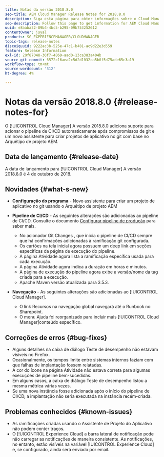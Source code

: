 ```yaml
---
title: Notas da versão 2018.8.0
seo-title: AEM Cloud Manager Release Notes for 2018.8.0
description: Siga esta página para obter informações sobre o Cloud Manager Versão 2018.8.0.
seo-description: Follow this page to get information for AEM Cloud Manager Release 2018.8.0.
uuid: e8aaba32-89b4-4bc5-b295-09b753252612
contentOwner: jsyal
products: SG_EXPERIENCEMANAGER/CLOUDMANAGER
topic-tags: release-notes
discoiquuid: 9222ac3b-525e-47c1-b481-ac9d22e3d559
feature: Release Information
exl-id: 20f87048-30f7-4869-aad0-13ca383a404b
source-git-commit: 6572c16aea2c5d2d1032ca5b0f5d75ade65c3a19
workflow-type: tm+mt
source-wordcount: '312'
ht-degree: 4%

---
```


# Notas da versão 2018.8.0 {#release-notes-for}

O [!UICONTROL Cloud Manager] A versão 2018.8.0 adiciona suporte para acionar o pipeline de CI/CD automaticamente após compromissos de git e um novo assistente para criar projetos de aplicativo no git com base no Arquétipo de projeto AEM.

## Data de lançamento {#release-date}

A data de lançamento para [!UICONTROL Cloud Manager] A versão 2018.8.0 é 4 de outubro de 2018.

## Novidades {#what-s-new}

* **Configuração do programa** - Novo assistente para criar um projeto de aplicativo no git usando o Arquétipo de projeto AEM

* **Pipeline de CI/CD** - As seguintes alterações são adicionadas ao pipeline de CI/CD. Consulte o documento [Configurar pipeline de produção](/help/using/production-pipelines.md) para saber mais.

   * No acionador Git Changes , que inicia o pipeline de CI/CD sempre que há confirmações adicionadas à ramificação git configurada.
   * Os cartões na tela inicial agora possuem um deep link em seções específicas da página de execução do pipeline.
   * A página Atividade agora lista a ramificação específica usada para cada execução.
   * A página Atividade agora indica a duração em horas e minutos.
   * A página de execução do pipeline agora exibe a versão/nome da tag criada para a execução.
   * Apache Maven versão atualizada para 3.5.3.

* **Navegação** - As seguintes alterações são adicionadas ao [!UICONTROL Cloud Manager].

   * O link Recursos na navegação global navegará até o Runbook no Sharepoint.
   * O menu Ajuda foi reorganizado para incluir mais [!UICONTROL Cloud Manager]conteúdo específico.

## Correções de erros {#bug-fixes}

* Alguns detalhes na caixa de diálogo Teste de desempenho não estavam visíveis no Firefox.
* Ocasionalmente, os tempos limite entre sistemas internos faziam com que falhas de implantação fossem relatadas.
* A cor do ícone na página Atividade não estava correta para algumas execuções de pipeline bem-sucedidas.
* Em alguns casos, a caixa de diálogo Teste de desempenho listou a mesma métrica várias vezes.
* Se uma nova instância fosse adicionada após o início do pipeline de CI/CD, a implantação não seria executada na instância recém-criada.

## Problemas conhecidos {#known-issues}

* As ramificações criadas usando o Assistente de Projeto do Aplicativo não podem conter traços.
* O [!UICONTROL Experience Cloud] a barra lateral de notificação pode não carregar as notificações de maneira consistente. As notificações, no entanto, estão visíveis na variável [!UICONTROL Experience Cloud] e, se configurado, ainda será enviado por email.
